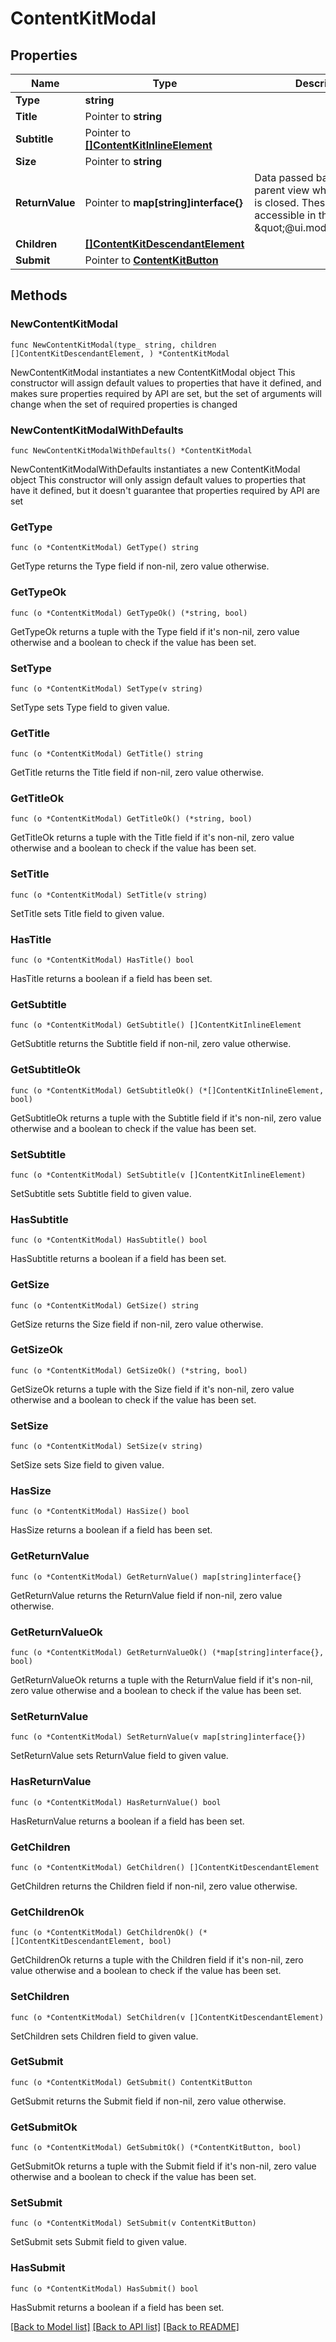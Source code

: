 # ContentKitModal

## Properties

Name | Type | Description | Notes
------------ | ------------- | ------------- | -------------
**Type** | **string** |  | 
**Title** | Pointer to **string** |  | [optional] 
**Subtitle** | Pointer to [**[]ContentKitInlineElement**](ContentKitInlineElement.md) |  | [optional] 
**Size** | Pointer to **string** |  | [optional] 
**ReturnValue** | Pointer to **map[string]interface{}** | Data passed back to the parent view when the modal is closed. These data are accessible in the \&quot;@ui.modal.close\&quot; | [optional] 
**Children** | [**[]ContentKitDescendantElement**](ContentKitDescendantElement.md) |  | 
**Submit** | Pointer to [**ContentKitButton**](ContentKitButton.md) |  | [optional] 

## Methods

### NewContentKitModal

`func NewContentKitModal(type_ string, children []ContentKitDescendantElement, ) *ContentKitModal`

NewContentKitModal instantiates a new ContentKitModal object
This constructor will assign default values to properties that have it defined,
and makes sure properties required by API are set, but the set of arguments
will change when the set of required properties is changed

### NewContentKitModalWithDefaults

`func NewContentKitModalWithDefaults() *ContentKitModal`

NewContentKitModalWithDefaults instantiates a new ContentKitModal object
This constructor will only assign default values to properties that have it defined,
but it doesn't guarantee that properties required by API are set

### GetType

`func (o *ContentKitModal) GetType() string`

GetType returns the Type field if non-nil, zero value otherwise.

### GetTypeOk

`func (o *ContentKitModal) GetTypeOk() (*string, bool)`

GetTypeOk returns a tuple with the Type field if it's non-nil, zero value otherwise
and a boolean to check if the value has been set.

### SetType

`func (o *ContentKitModal) SetType(v string)`

SetType sets Type field to given value.


### GetTitle

`func (o *ContentKitModal) GetTitle() string`

GetTitle returns the Title field if non-nil, zero value otherwise.

### GetTitleOk

`func (o *ContentKitModal) GetTitleOk() (*string, bool)`

GetTitleOk returns a tuple with the Title field if it's non-nil, zero value otherwise
and a boolean to check if the value has been set.

### SetTitle

`func (o *ContentKitModal) SetTitle(v string)`

SetTitle sets Title field to given value.

### HasTitle

`func (o *ContentKitModal) HasTitle() bool`

HasTitle returns a boolean if a field has been set.

### GetSubtitle

`func (o *ContentKitModal) GetSubtitle() []ContentKitInlineElement`

GetSubtitle returns the Subtitle field if non-nil, zero value otherwise.

### GetSubtitleOk

`func (o *ContentKitModal) GetSubtitleOk() (*[]ContentKitInlineElement, bool)`

GetSubtitleOk returns a tuple with the Subtitle field if it's non-nil, zero value otherwise
and a boolean to check if the value has been set.

### SetSubtitle

`func (o *ContentKitModal) SetSubtitle(v []ContentKitInlineElement)`

SetSubtitle sets Subtitle field to given value.

### HasSubtitle

`func (o *ContentKitModal) HasSubtitle() bool`

HasSubtitle returns a boolean if a field has been set.

### GetSize

`func (o *ContentKitModal) GetSize() string`

GetSize returns the Size field if non-nil, zero value otherwise.

### GetSizeOk

`func (o *ContentKitModal) GetSizeOk() (*string, bool)`

GetSizeOk returns a tuple with the Size field if it's non-nil, zero value otherwise
and a boolean to check if the value has been set.

### SetSize

`func (o *ContentKitModal) SetSize(v string)`

SetSize sets Size field to given value.

### HasSize

`func (o *ContentKitModal) HasSize() bool`

HasSize returns a boolean if a field has been set.

### GetReturnValue

`func (o *ContentKitModal) GetReturnValue() map[string]interface{}`

GetReturnValue returns the ReturnValue field if non-nil, zero value otherwise.

### GetReturnValueOk

`func (o *ContentKitModal) GetReturnValueOk() (*map[string]interface{}, bool)`

GetReturnValueOk returns a tuple with the ReturnValue field if it's non-nil, zero value otherwise
and a boolean to check if the value has been set.

### SetReturnValue

`func (o *ContentKitModal) SetReturnValue(v map[string]interface{})`

SetReturnValue sets ReturnValue field to given value.

### HasReturnValue

`func (o *ContentKitModal) HasReturnValue() bool`

HasReturnValue returns a boolean if a field has been set.

### GetChildren

`func (o *ContentKitModal) GetChildren() []ContentKitDescendantElement`

GetChildren returns the Children field if non-nil, zero value otherwise.

### GetChildrenOk

`func (o *ContentKitModal) GetChildrenOk() (*[]ContentKitDescendantElement, bool)`

GetChildrenOk returns a tuple with the Children field if it's non-nil, zero value otherwise
and a boolean to check if the value has been set.

### SetChildren

`func (o *ContentKitModal) SetChildren(v []ContentKitDescendantElement)`

SetChildren sets Children field to given value.


### GetSubmit

`func (o *ContentKitModal) GetSubmit() ContentKitButton`

GetSubmit returns the Submit field if non-nil, zero value otherwise.

### GetSubmitOk

`func (o *ContentKitModal) GetSubmitOk() (*ContentKitButton, bool)`

GetSubmitOk returns a tuple with the Submit field if it's non-nil, zero value otherwise
and a boolean to check if the value has been set.

### SetSubmit

`func (o *ContentKitModal) SetSubmit(v ContentKitButton)`

SetSubmit sets Submit field to given value.

### HasSubmit

`func (o *ContentKitModal) HasSubmit() bool`

HasSubmit returns a boolean if a field has been set.


[[Back to Model list]](../README.md#documentation-for-models) [[Back to API list]](../README.md#documentation-for-api-endpoints) [[Back to README]](../README.md)


